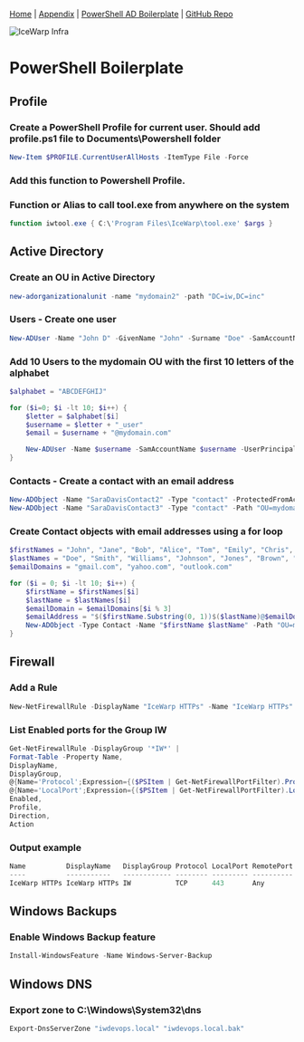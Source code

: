 [Home](README.md)  |  [Appendix](appendix.md) | [PowerShell AD Boilerplate](powershell_boilerplate.md)  | 
[GitHub Repo](https://github.com/iwDevOps/iwWindowsCourse)

![IceWarp Infra](https://blog.icewarp.com/wp-content/uploads/2022/08/IW-Logo-Wide-4x.png)

# PowerShell  Boilerplate

## Profile
### Create a PowerShell Profile for current user. Should add profile.ps1 file to Documents\Powershell folder
```powershell
New-Item $PROFILE.CurrentUserAllHosts -ItemType File -Force
```
### Add this function to Powershell Profile. 
### Function or Alias to call tool.exe from anywhere on the system 
```powershell
function iwtool.exe { C:\'Program Files\IceWarp\tool.exe' $args }
```

## Active Directory 

### Create an OU in Active Directory
```powershell
new-adorganizationalunit -name "mydomain2" -path "DC=iw,DC=inc"
```
### Users - Create one user 
```powershell
New-ADUser -Name "John D" -GivenName "John" -Surname "Doe" -SamAccountName "jdoe" -UserPrincipalName "jdoe@iwdevops.net" -EmailAddress "jdoe@iwdevops.net" -Path "OU=mydomain,DC=iw,DC=inc" -AccountPassword (ConvertTo-SecureString -AsPlainText "password" -Force) -Enabled $true -ChangePasswordAtLogon $false
```
### Add 10 Users to the mydomain OU with the first 10 letters of the alphabet
```powershell
$alphabet = "ABCDEFGHIJ"

for ($i=0; $i -lt 10; $i++) {
    $letter = $alphabet[$i]
    $username = $letter + "_user" 
    $email = $username + "@mydomain.com"

    New-ADUser -Name $username -SamAccountName $username -UserPrincipalName $email -EmailAddress $email -Path "OU=mydomain,DC=iw,DC=inc" -AccountPassword (ConvertTo-SecureString -AsPlainText "1password2?" -Force) -Enabled $true -ChangePasswordAtLogon $true
}
```

### Contacts - Create a contact with an email address 
```powershell
New-ADObject -Name "SaraDavisContact2" -Type "contact" -ProtectedFromAccidentalDeletion $True -OtherAttributes @{"mail"="sarah@gmail.com"}
New-ADObject -Name "SaraDavisContact3" -Type "contact" -Path "OU=mydomain4,DC=iw,dc=inc"  -OtherAttributes @{'mail'="sarah3@gmail.com"}
```

### Create Contact objects with email addresses using a for loop
```powershell
$firstNames = "John", "Jane", "Bob", "Alice", "Tom", "Emily", "Chris", "Sara", "Mike", "Liz"
$lastNames = "Doe", "Smith", "Williams", "Johnson", "Jones", "Brown", "Miller", "Davis", "Garcia", "Rodriguez"
$emailDomains = "gmail.com", "yahoo.com", "outlook.com"

for ($i = 0; $i -lt 10; $i++) {
    $firstName = $firstNames[$i]
    $lastName = $lastNames[$i]
    $emailDomain = $emailDomains[$i % 3]
    $emailAddress = "$($firstName.Substring(0, 1))$($lastName)@$emailDomain"
    New-ADObject -Type Contact -Name "$firstName $lastName" -Path "OU=mydomain4,DC=iw,DC=inc" -OtherAttributes @{'mail'="$($firstName.Substring(0, 1))$($lastName)@$emailDomain"}
}
``` 

## Firewall
### Add a Rule 
```powershell
New-NetFirewallRule -DisplayName "IceWarp HTTPs" -Name "IceWarp HTTPs" -Protocol TCP -LocalPort 443 -Group IW -Action Allow -Profile Any
```
### List Enabled ports for the Group IW
```powershell
Get-NetFirewallRule -DisplayGroup '*IW*' |
Format-Table -Property Name,
DisplayName,
DisplayGroup,
@{Name='Protocol';Expression={($PSItem | Get-NetFirewallPortFilter).Protocol}},
@{Name='LocalPort';Expression={($PSItem | Get-NetFirewallPortFilter).LocalPort}},
Enabled,
Profile,
Direction,
Action
```
### Output example
```powershell
Name          DisplayName   DisplayGroup Protocol LocalPort RemotePort RemoteAddress Enabled Profile Direction Action
----          -----------   ------------ -------- --------- ---------- ------------- ------- ------- --------- ------
IceWarp HTTPs IceWarp HTTPs IW           TCP      443       Any        Any              True     Any   Inbound  Allow
```

## Windows Backups
### Enable Windows Backup feature 
```powershell
Install-WindowsFeature -Name Windows-Server-Backup
```
## Windows DNS 
### Export zone to C:\Windows\System32\dns
```powershell
Export-DnsServerZone "iwdevops.local" "iwdevops.local.bak"
```

